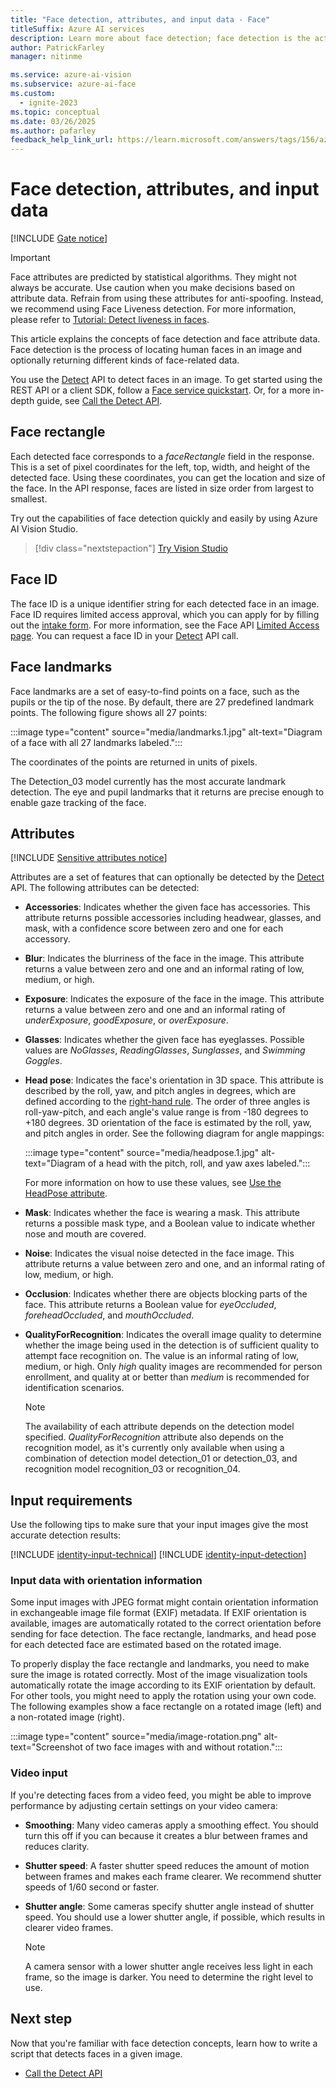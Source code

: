 ```yaml
---
title: "Face detection, attributes, and input data - Face"
titleSuffix: Azure AI services
description: Learn more about face detection; face detection is the action of locating human faces in an image and optionally returning different kinds of face-related data.
author: PatrickFarley
manager: nitinme

ms.service: azure-ai-vision
ms.subservice: azure-ai-face
ms.custom:
  - ignite-2023
ms.topic: conceptual
ms.date: 03/26/2025
ms.author: pafarley
feedback_help_link_url: https://learn.microsoft.com/answers/tags/156/azure-face
---
```


# Face detection, attributes, and input data

[!INCLUDE [Gate notice](./includes/identity-gate-notice.md)]

> [!IMPORTANT]
> Face attributes are predicted by statistical algorithms. They might not always be accurate. Use caution when you make decisions based on attribute data. Refrain from using these attributes for anti-spoofing. Instead, we recommend using Face Liveness detection. For more information, please refer to [Tutorial: Detect liveness in faces](/azure/ai-services/computer-vision/tutorials/liveness). 

This article explains the concepts of face detection and face attribute data. Face detection is the process of locating human faces in an image and optionally returning different kinds of face-related data.

You use the [Detect] API to detect faces in an image. To get started using the REST API or a client SDK, follow a [Face service quickstart](./quickstarts-sdk/identity-client-library.md). Or, for a more in-depth guide, see [Call the Detect API](./how-to/identity-detect-faces.md).

## Face rectangle

Each detected face corresponds to a *faceRectangle* field in the response. This is a set of pixel coordinates for the left, top, width, and height of the detected face. Using these coordinates, you can get the location and size of the face. In the API response, faces are listed in size order from largest to smallest.

Try out the capabilities of face detection quickly and easily by using Azure AI Vision Studio.
> [!div class="nextstepaction"]
> [Try Vision Studio](https://portal.vision.cognitive.azure.com/)

## Face ID

The face ID is a unique identifier string for each detected face in an image. Face ID requires limited access approval, which you can apply for by filling out the [intake form](https://aka.ms/facerecognition). For more information, see the Face API [Limited Access page](/azure/ai-foundry/responsible-ai/computer-vision/limited-access-identity?context=%2Fazure%2Fcognitive-services%2Fcomputer-vision%2Fcontext%2Fcontext). You can request a face ID in your [Detect] API call.

## Face landmarks

Face landmarks are a set of easy-to-find points on a face, such as the pupils or the tip of the nose. By default, there are 27 predefined landmark points. The following figure shows all 27 points:

:::image type="content" source="media/landmarks.1.jpg" alt-text="Diagram of a face with all 27 landmarks labeled.":::

The coordinates of the points are returned in units of pixels.

The Detection_03 model currently has the most accurate landmark detection. The eye and pupil landmarks that it returns are precise enough to enable gaze tracking of the face.

## Attributes

[!INCLUDE [Sensitive attributes notice](./includes/identity-sensitive-attributes.md)]

Attributes are a set of features that can optionally be detected by the [Detect] API. The following attributes can be detected:

* **Accessories**: Indicates whether the given face has accessories. This attribute returns possible accessories including headwear, glasses, and mask, with a confidence score between zero and one for each accessory.
* **Blur**: Indicates the blurriness of the face in the image. This attribute returns a value between zero and one and an informal rating of low, medium, or high.
* **Exposure**: Indicates the exposure of the face in the image. This attribute returns a value between zero and one and an informal rating of *underExposure*, *goodExposure*, or *overExposure*.
* **Glasses**: Indicates whether the given face has eyeglasses. Possible values are *NoGlasses*, *ReadingGlasses*, *Sunglasses*, and *Swimming Goggles*.
* **Head pose**: Indicates the face's orientation in 3D space. This attribute is described by the roll, yaw, and pitch angles in degrees, which are defined according to the [right-hand rule](https://en.wikipedia.org/wiki/Right-hand_rule). The order of three angles is roll-yaw-pitch, and each angle's value range is from -180 degrees to +180 degrees. 3D orientation of the face is estimated by the roll, yaw, and pitch angles in order. See the following diagram for angle mappings:

    :::image type="content" source="media/headpose.1.jpg" alt-text="Diagram of a head with the pitch, roll, and yaw axes labeled.":::

    For more information on how to use these values, see [Use the HeadPose attribute](./how-to/use-headpose.md).

* **Mask**: Indicates whether the face is wearing a mask. This attribute returns a possible mask type, and a Boolean value to indicate whether nose and mouth are covered.
* **Noise**: Indicates the visual noise detected in the face image. This attribute returns a value between zero and one, and an informal rating of low, medium, or high.
* **Occlusion**: Indicates whether there are objects blocking parts of the face. This attribute returns a Boolean value for *eyeOccluded*, *foreheadOccluded*, and *mouthOccluded*.
* **QualityForRecognition**: Indicates the overall image quality to determine whether the image being used in the detection is of sufficient quality to attempt face recognition on. The value is an informal rating of low, medium, or high. Only *high* quality images are recommended for person enrollment, and quality at or better than *medium* is recommended for identification scenarios.

    >[!NOTE]
    > The availability of each attribute depends on the detection model specified. *QualityForRecognition* attribute also depends on the recognition model, as it's currently only available when using a combination of detection model detection_01 or detection_03, and recognition model recognition_03 or recognition_04.

## Input requirements

Use the following tips to make sure that your input images give the most accurate detection results:

[!INCLUDE [identity-input-technical](includes/identity-input-technical.md)]
[!INCLUDE [identity-input-detection](includes/identity-input-detection.md)]

### Input data with orientation information

Some input images with JPEG format might contain orientation information in exchangeable image file format (EXIF) metadata. If EXIF orientation is available, images are automatically rotated to the correct orientation before sending for face detection. The face rectangle, landmarks, and head pose for each detected face are estimated based on the rotated image.

To properly display the face rectangle and landmarks, you need to make sure the image is rotated correctly. Most of the image visualization tools automatically rotate the image according to its EXIF orientation by default. For other tools, you might need to apply the rotation using your own code. The following examples show a face rectangle on a rotated image (left) and a non-rotated image (right).

:::image type="content" source="media/image-rotation.png" alt-text="Screenshot of two face images with and without rotation.":::

### Video input

If you're detecting faces from a video feed, you might be able to improve performance by adjusting certain settings on your video camera:

* **Smoothing**: Many video cameras apply a smoothing effect. You should turn this off if you can because it creates a blur between frames and reduces clarity.
* **Shutter speed**: A faster shutter speed reduces the amount of motion between frames and makes each frame clearer. We recommend shutter speeds of 1/60 second or faster.
* **Shutter angle**: Some cameras specify shutter angle instead of shutter speed. You should use a lower shutter angle, if possible, which results in clearer video frames.

    >[!NOTE]
    > A camera sensor with a lower shutter angle receives less light in each frame, so the image is darker. You need to determine the right level to use.

## Next step

Now that you're familiar with face detection concepts, learn how to write a script that detects faces in a given image.

* [Call the Detect API](./how-to/identity-detect-faces.md)

[Detect]: /rest/api/face/face-detection-operations/detect
